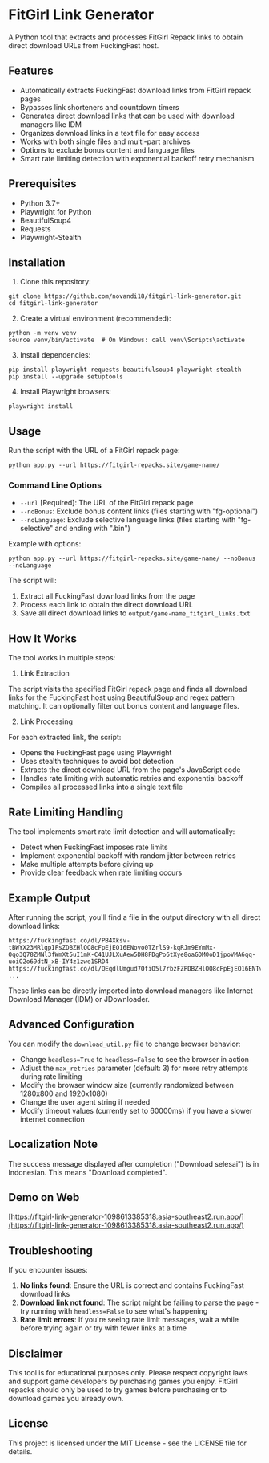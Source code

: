 # FitGirl Link Generator

A Python tool that extracts and processes FitGirl Repack links to obtain direct download URLs from FuckingFast host.

## Features

- Automatically extracts FuckingFast download links from FitGirl repack pages
- Bypasses link shorteners and countdown timers
- Generates direct download links that can be used with download managers like IDM
- Organizes download links in a text file for easy access
- Works with both single files and multi-part archives
- Options to exclude bonus content and language files
- Smart rate limiting detection with exponential backoff retry mechanism

## Prerequisites

- Python 3.7+
- Playwright for Python
- BeautifulSoup4
- Requests
- Playwright-Stealth

## Installation

1. Clone this repository:

```
git clone https://github.com/novandi18/fitgirl-link-generator.git
cd fitgirl-link-generator
```

2. Create a virtual environment (recommended):

```
python -m venv venv
source venv/bin/activate  # On Windows: call venv\Scripts\activate
```

3. Install dependencies:

```
pip install playwright requests beautifulsoup4 playwright-stealth
pip install --upgrade setuptools
```

4. Install Playwright browsers:

```
playwright install
```

## Usage

Run the script with the URL of a FitGirl repack page:

```
python app.py --url https://fitgirl-repacks.site/game-name/
```

### Command Line Options

- `--url` [Required]: The URL of the FitGirl repack page
- `--noBonus`: Exclude bonus content links (files starting with "fg-optional")
- `--noLanguage`: Exclude selective language links (files starting with "fg-selective" and ending with ".bin")

Example with options:

```
python app.py --url https://fitgirl-repacks.site/game-name/ --noBonus --noLanguage
```

The script will:

1. Extract all FuckingFast download links from the page
2. Process each link to obtain the direct download URL
3. Save all direct download links to `output/game-name_fitgirl_links.txt`

## How It Works

The tool works in multiple steps:

1. Link Extraction

The script visits the specified FitGirl repack page and finds all download links for the FuckingFast host using BeautifulSoup and regex pattern matching. It can optionally filter out bonus content and language files.

2. Link Processing

For each extracted link, the script:

- Opens the FuckingFast page using Playwright
- Uses stealth techniques to avoid bot detection
- Extracts the direct download URL from the page's JavaScript code
- Handles rate limiting with automatic retries and exponential backoff
- Compiles all processed links into a single text file

## Rate Limiting Handling

The tool implements smart rate limit detection and will automatically:

- Detect when FuckingFast imposes rate limits
- Implement exponential backoff with random jitter between retries
- Make multiple attempts before giving up
- Provide clear feedback when rate limiting occurs

## Example Output

After running the script, you'll find a file in the output directory with all direct download links:

```
https://fuckingfast.co/dl/PB4Xksv-tBWYX23MRlqpIFsZDBZHlOQ8cFpEjEO16ENovo0TZrlS9-kqRJm9EYmMx-Oqo3Q78ZMNl3fWmXt5uI1mK-C41UJLXuAew5DH8FDgPo6tXye8oaGDM0oD1jpoVMA6qq-uoiO2o69dtN_xB-IY4z1zwe1SRD4
https://fuckingfast.co/dl/QEqdlUmgud7OfiO5l7rbzFZPDBZHlOQ8cFpEjEO16ENTvpYfZr9Q9OwqRZm9EYmVxuKqo3U78ZQNl3PWFC
...
```

These links can be directly imported into download managers like Internet Download Manager (IDM) or JDownloader.

## Advanced Configuration

You can modify the `download_util.py` file to change browser behavior:

- Change `headless=True` to `headless=False` to see the browser in action
- Adjust the `max_retries` parameter (default: 3) for more retry attempts during rate limiting
- Modify the browser window size (currently randomized between 1280x800 and 1920x1080)
- Change the user agent string if needed
- Modify timeout values (currently set to 60000ms) if you have a slower internet connection

## Localization Note

The success message displayed after completion ("Download selesai") is in Indonesian. This means "Download completed".

## Demo on Web
[https://fitgirl-link-generator-1098613385318.asia-southeast2.run.app/](https://fitgirl-link-generator-1098613385318.asia-southeast2.run.app/)

## Troubleshooting

If you encounter issues:

1. **No links found**: Ensure the URL is correct and contains FuckingFast download links
2. **Download link not found**: The script might be failing to parse the page - try running with `headless=False` to see what's happening
3. **Rate limit errors**: If you're seeing rate limit messages, wait a while before trying again or try with fewer links at a time

## Disclaimer

This tool is for educational purposes only. Please respect copyright laws and support game developers by purchasing games you enjoy. FitGirl repacks should only be used to try games before purchasing or to download games you already own.

## License

This project is licensed under the MIT License - see the LICENSE file for details.
